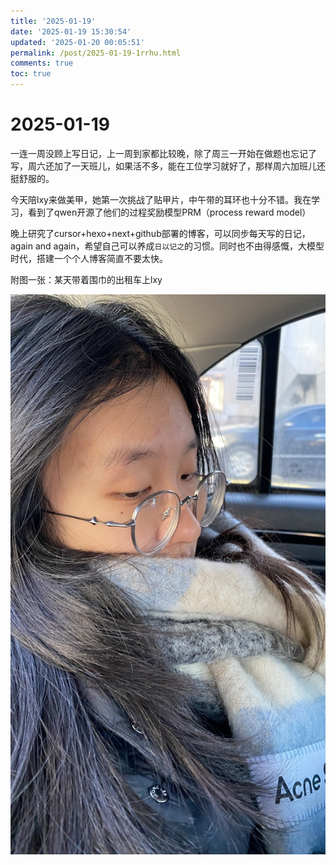 ```yaml
---
title: '2025-01-19'
date: '2025-01-19 15:30:54'
updated: '2025-01-20 00:05:51'
permalink: /post/2025-01-19-1rrhu.html
comments: true
toc: true
---
```


# 2025-01-19

一连一周没顾上写日记，上一周到家都比较晚，除了周三一开始在做题也忘记了写，周六还加了一天班儿，如果活不多，能在工位学习就好了，那样周六加班儿还挺舒服的。

今天陪lxy来做美甲，她第一次挑战了贴甲片，中午带的耳环也十分不错。我在学习，看到了qwen开源了他们的过程奖励模型PRM（process reward model）

晚上研究了cursor+hexo+next+github部署的博客，可以同步每天写的日记，again and again，希望自己可以养成`日以记之`​的习惯。同时也不由得感慨，大模型时代，搭建一个个人博客简直不要太快。

附图一张：某天带着围巾的出租车上lxy

​![E79AEB69-8D75-4F6E-A112-94047B30AFC4_1_105_c](https://raw.githubusercontent.com/zjuzhfbloodz/bloodzSpace/main/source/images/E79AEB69-8D75-4F6E-A112-94047B30AFC4_1_105_c-20250121001955-5p9o56j.jpeg)​

‍
